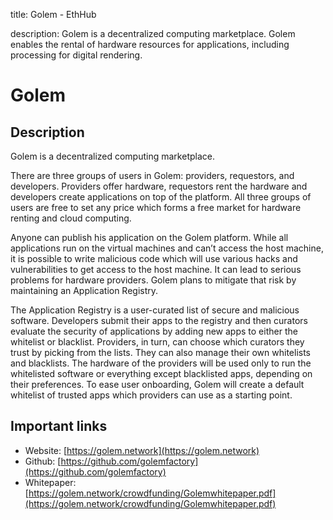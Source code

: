 title: Golem - EthHub

description: Golem is a decentralized computing marketplace. Golem enables the rental of hardware resources for applications, including processing for digital rendering.

# Golem

## Description

Golem is a decentralized computing marketplace.

There are three groups of users in Golem: providers, requestors, and developers. Providers offer hardware, requestors rent the hardware and developers create applications on top of the platform. All three groups of users are free to set any price which forms a free market for hardware renting and cloud computing.

Anyone can publish his application on the Golem platform. While all applications run on the virtual machines and can’t access the host machine, it is possible to write malicious code which will use various hacks and vulnerabilities to get access to the host machine. It can lead to serious problems for hardware providers. Golem plans to mitigate that risk by maintaining an Application Registry.

The Application Registry is a user-curated list of secure and malicious software. Developers submit their apps to the registry and then curators evaluate the security of applications by adding new apps to either the whitelist or blacklist. Providers, in turn, can choose which curators they trust by picking from the lists. They can also manage their own whitelists and blacklists. The hardware of the providers will be used only to run the whitelisted software or everything except blacklisted apps, depending on their preferences. To ease user onboarding, Golem will create a default whitelist of trusted apps which providers can use as a starting point.

## Important links

* Website: [https://golem.network](https://golem.network)
* Github: [https://github.com/golemfactory](https://github.com/golemfactory)
* Whitepaper: [https://golem.network/crowdfunding/Golemwhitepaper.pdf](https://golem.network/crowdfunding/Golemwhitepaper.pdf)

